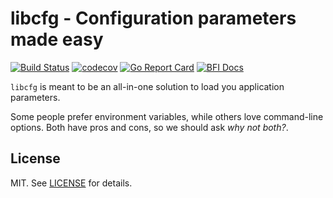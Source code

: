 # libcfg - Configuration parameters made easy

[![Build Status](https://travis-ci.org/ibraimgm/libcfg.svg?branch=master)](https://travis-ci.org/ibraimgm/libcfg)
[![codecov](https://codecov.io/gh/ibraimgm/libcfg/branch/master/graph/badge.svg)](https://codecov.io/gh/ibraimgm/libcfg)
[![Go Report Card](https://goreportcard.com/badge/github.com/ibraimgm/libcfg)](https://goreportcard.com/report/github.com/ibraimgm/libcfg)
[![BFI Docs](https://img.shields.io/badge/godoc-api-blue.svg)](https://godoc.org/github.com/ibraimgm/libcfg)

`libcfg` is meant to be an all-in-one solution to load you application parameters.

Some people prefer environment variables, while others love command-line options. Both
have pros and cons, so we should ask *why not both?*.

## License

MIT. See [LICENSE](LICENSE) for details.
